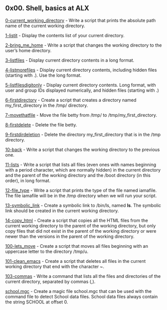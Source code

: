 ## 0x00. Shell, basics at ALX
[0-current_working_directory](https://github.com/VincentKimatu/alx-system_engineering-devops/blob/master/0x00-shell_basics/0-current_working_directory) - Write a script that prints the absolute path name of the current working directory.

[1-listit](https://github.com/VincentKimatu/alx-system_engineering-devops/blob/master/0x00-shell_basics/1-listit) - Display the contents list of your current directory.

[2-bring_me_home](https://github.com/VincentKimatu/alx-system_engineering-devops/blob/master/0x00-shell_basics/2-bring_me_homet) - Write a script that changes the working directory to the user’s home directory.

[3-listfiles](https://github.com/VincentKimatu/alx-system_engineering-devops/blob/master/0x00-shell_basics/3-listfiles) - Display current directory contents in a long format.

[4-listmorefiles](https://github.com/VincentKimatu/alx-system_engineering-devops/blob/master/0x00-shell_basics/4-listmorefiles) - Display current directory contents, including hidden files (starting with .). Use the long format.

[5-listfilesdigitonly](https://github.com/VincentKimatu/alx-system_engineering-devops/blob/master/0x00-shell_basics/5-listfilesdigitonly) - Display current directory contents. Long format, with user and group IDs displayed numerically, and hidden files (starting with .)

[6-firstdirectory](https://github.com/VincentKimatu/alx-system_engineering-devops/blob/master/0x00-shell_basics/6-firstdirectory) - Create a script that creates a directory named my_first_directory in the /tmp/ directory.

[7-movethatfile](https://github.com/VincentKimatu/alx-system_engineering-devops/blob/master/0x00-shell_basics/7-movethatfile) - Move the file betty from /tmp/ to /tmp/my_first_directory.

[8-firstdelete](https://github.com/VincentKimatu/alx-system_engineering-devops/blob/master/0x00-shell_basics/8-firstdelete) - Delete the file betty.

[9-firstdirdeletion](https://github.com/VincentKimatu/alx-system_engineering-devops/blob/master/0x00-shell_basics/9-firstdirdeletion) - Delete the directory my_first_directory that is in the /tmp directory.

[10-back](https://github.com/VincentKimatu/alx-system_engineering-devops/blob/master/0x00-shell_basics/10-back) - Write a script that changes the working directory to the previous one.

[11-lists](https://github.com/VincentKimatu/alx-system_engineering-devops/blob/master/0x00-shell_basics/11-lists) - Write a script that lists all files (even ones with names beginning with a period character, which are normally hidden) in the current directory and the parent of the working directory and the /boot directory (in this order), in long format.

[12-file_type](https://github.com/VincentKimatu/alx-system_engineering-devops/blob/master/0x00-shell_basics/12-file_type) - Write a script that prints the type of the file named iamafile. The file iamafile will be in the /tmp directory when we will run your script.

[13-symbolic_link](https://github.com/VincentKimatu/alx-system_engineering-devops/blob/master/0x00-shell_basics/13-symbolic_link) - Create a symbolic link to /bin/ls, named __ls__. The symbolic link should be created in the current working directory.

[14-copy_html](https://github.com/VincentKimatu/alx-system_engineering-devops/blob/master/0x00-shell_basics/14-copy_html) - Create a script that copies all the HTML files from the current working directory to the parent of the working directory, but only copy files that did not exist in the parent of the working directory or were newer than the versions in the parent of the working directory.

[100-lets_move](https://github.com/VincentKimatu/alx-system_engineering-devops/blob/master/0x00-shell_basics/100-lets_move) - Create a script that moves all files beginning with an uppercase letter to the directory /tmp/u.

[101-clean_emacs](https://github.com/VincentKimatu/alx-system_engineering-devops/blob/master/0x00-shell_basics/101-clean_emacs) - Create a script that deletes all files in the current working directory that end with the character ~.

[103-commas](https://github.com/VincentKimatu/alx-system_engineering-devops/blob/master/0x00-shell_basics/103-commas) - Write a command that lists all the files and directories of the current directory, separated by commas (,).

[school.mgc](https://github.com/VincentKimatu/alx-system_engineering-devops/blob/master/0x00-shell_basics/school.mgc) - Create a magic file school.mgc that can be used with the command file to detect School data files. School data files always contain the string SCHOOL at offset 0.


